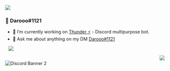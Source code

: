 <a href= "https://discord.com/users/637206828572475392"><img align="left" src="https://lanyard-profile-readme.vercel.app/api/637206828572475392?bg=00000000" /></a>
  <br>
### 👋 **Darooo#1121**

- 🔭 I’m currently working on [Thunder ⚡](https://discord.gg/thunderbot) - Discord multipurpose bot.
- 💬 Ask me about anything on my DM [Darooo#1121](https://discord.gg/thunderbot)
 
<a  href="https://github.com/Darooo1121?tab=repositories"><img align="center" style="position:relative; left:10px;" src="https://github-readme-stats.vercel.app/api/top-langs/?username=Darooo1121&layout=compact&title_color=2ecc71&icon_color=79ff97&text_color=9f9f9f&bg_color=151515"></a>
  
<a href="https://discord.gg/thunderbot"><img align="right" src="https://komarev.com/ghpvc/?username=Darooo1121&color=2f3136">
<br>
<img align="left" src="https://canary.discord.com/widget?id=931841903253671936&theme=dark" alt="Discord Banner 2"/>
